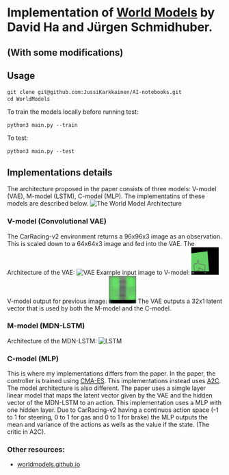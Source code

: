 # Implementation of [World Models](https://arxiv.org/abs/1803.10122) by David Ha and Jürgen Schmidhuber.
## (With some modifications)

## Usage
```
git clone git@github.com:JussiKarkkainen/AI-notebooks.git
cd WorldModels
```
To train the models locally before running test:
```
python3 main.py --train
```
To test:
```
python3 main.py --test
```

## Implementations details
The architecture proposed in the paper consists of three models: V-model (VAE), M-model (LSTM), C-model (MLP). The implementatins of these models are described below.
![The World Model Architecture](img/WorldModel.xcf)

### V-model (Convolutional VAE)
The CarRacing-v2 environment returns a 96x96x3 image as an observation. This is scaled down to a 64x64x3 image and fed into the VAE.
The Architecture of the VAE:
![VAE](img/VAE.xcf)
Example input image to V-model:
![Original image](img/vae_input.png)
V-model output for previous image:
![Vae output](img/vae_pred.png)
The VAE outputs a 32x1 latent vector that is used by both the M-model and the C-model.

### M-model (MDN-LSTM)
Architecture of the MDN-LSTM:
![LSTM](img/lstm.xcf)


### C-model (MLP)
This is where my implementations differs from the paper. In the paper, the controller is trained using [CMA-ES](https://en.wikipedia.org/wiki/CMA-ES).
This implementations instead uses [A2C](https://paperswithcode.com/method/a2c). The model architecture is also different. The paper uses a simgle layer
linear model that maps the latent vector given by the VAE and the hidden vector of the MDN-LSTM to an action. This implementation uses a MLP with one hidden layer.
Due to CarRacing-v2 having a continuos action space (-1 to 1 for steering, 0 to 1 for gas and 0 to 1 for brake) the MLP outputs the mean and variance of the actions
as wells as the value if the state. (The critic in A2C).


### Other resources:
- [worldmodels.github.io](https://worldmodels.github.io/)
